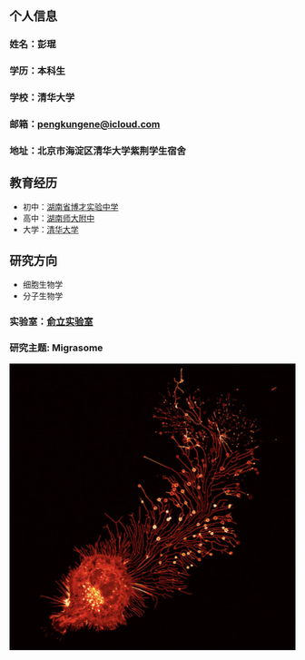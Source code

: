## 个人信息
### 姓名：彭琨
### 学历：本科生
### 学校：清华大学
### 邮箱：pengkungene@icloud.com
### 地址：北京市海淀区清华大学紫荆学生宿舍


## 教育经历
- 初中：[湖南省博才实验中学](https://baike.baidu.com/item/湖南师大附中博才实验中学/7488317?fr=aladdin)
- 高中：[湖南师大附中](http://www.hnsdfz.org/index.html)
- 大学：[清华大学](http://www.hnsdfz.org/index.htm)


## 研究方向
- 细胞生物学
- 分子生物学


### 实验室：[俞立实验室](https://liyu-lab-tsinghua.github.io/)


### 研究主题: **Migrasome**
![alt text](https://github.com/pkgene/pkgene.github.io/blob/master/migrasome.png)

